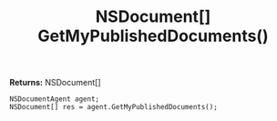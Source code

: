 ﻿---
uid: crmscript_ref_NSDocumentAgent_GetMyPublishedDocuments
title: NSDocument[] GetMyPublishedDocuments()
intellisense: NSDocumentAgent.GetMyPublishedDocuments
keywords: NSDocumentAgent, GetMyPublishedDocuments
so.topic: reference
---




**Returns:** NSDocument[]

```crmscript
NSDocumentAgent agent;
NSDocument[] res = agent.GetMyPublishedDocuments();
```

